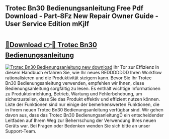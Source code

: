 ## Trotec Bn30 Bedienungsanleitung Free Pdf Download - Part-8Fz New Repair Owner Guide - User Service Edition mKjIf

# <h2><a href="http://df1w2w.blite.top/?on=Trotec+Bn30+Bedienungsanleitung">🔗Download 👉🔴 Trotec Bn30 Bedienungsanleitung</a></h2>

[![Trotec Bn30 Bedienungsanleitung new download](https://i.imgur.com/lujVjoI.png)](http://df1w2w.blite.top/?on=Trotec+Bn30+Bedienungsanleitung)
Ihr Tor zur Effizienz In diesem Handbuch erfahren Sie, wie Ihr neues REDDDDDDD Ihren Workflow rationalisieren und die Produktivität steigern kann. Bevor Sie Ihr Trotec Bn30 Bedienungsanleitung verwenden, empfehlen wir Ihnen, diese Bedienungsanleitung sorgfältig zu lesen. Es enthält wichtige Informationen zu Produkteinrichtung, Betrieb, Wartung und Fehlerbehebung, um sicherzustellen, dass Sie das Produkt effektiv und effizient nutzen können. Liste der Funktionen sind nur einige der bemerkenswerten Funktionen, die in Ihrem neuen Trotec Bn30 Bedienungsanleitung verfügbar sind. Wir gehen davon aus, dass das Trotec Bn30 BedienungsanleitungD ein entscheidender Leitfaden auf Ihrem Weg zur Beherrschung der Verwendung Ihres neuen Geräts war. Bei Fragen oder Bedenken wenden Sie sich bitte an unser Support-Team.
